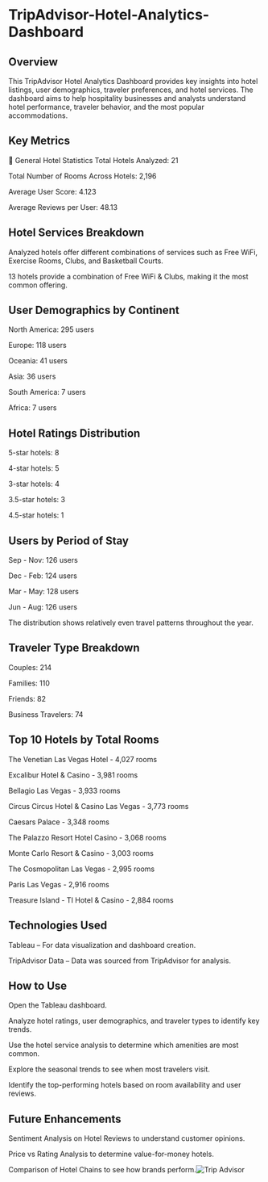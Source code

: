# TripAdvisor-Hotel-Analytics-Dashboard
## Overview
This TripAdvisor Hotel Analytics Dashboard provides key insights into hotel listings, user demographics, traveler preferences, and hotel services. The dashboard aims to help hospitality businesses and analysts understand hotel performance, traveler behavior, and the most popular accommodations.

## Key Metrics
🔹 General Hotel Statistics
Total Hotels Analyzed: 21

Total Number of Rooms Across Hotels: 2,196

Average User Score: 4.123

Average Reviews per User: 48.13

## Hotel Services Breakdown
Analyzed hotels offer different combinations of services such as Free WiFi, Exercise Rooms, Clubs, and Basketball Courts.

13 hotels provide a combination of Free WiFi & Clubs, making it the most common offering.

## User Demographics by Continent
North America: 295 users

Europe: 118 users

Oceania: 41 users

Asia: 36 users

South America: 7 users

Africa: 7 users

## Hotel Ratings Distribution
5-star hotels: 8

4-star hotels: 5

3-star hotels: 4

3.5-star hotels: 3

4.5-star hotels: 1

## Users by Period of Stay
Sep - Nov: 126 users

Dec - Feb: 124 users

Mar - May: 128 users

Jun - Aug: 126 users

The distribution shows relatively even travel patterns throughout the year.

## Traveler Type Breakdown
Couples: 214

Families: 110

Friends: 82

Business Travelers: 74

## Top 10 Hotels by Total Rooms
The Venetian Las Vegas Hotel - 4,027 rooms

Excalibur Hotel & Casino - 3,981 rooms

Bellagio Las Vegas - 3,933 rooms

Circus Circus Hotel & Casino Las Vegas - 3,773 rooms

Caesars Palace - 3,348 rooms

The Palazzo Resort Hotel Casino - 3,068 rooms

Monte Carlo Resort & Casino - 3,003 rooms

The Cosmopolitan Las Vegas - 2,995 rooms

Paris Las Vegas - 2,916 rooms

Treasure Island - TI Hotel & Casino - 2,884 rooms

## Technologies Used
Tableau – For data visualization and dashboard creation.

TripAdvisor Data – Data was sourced from TripAdvisor for analysis.

## How to Use
Open the Tableau dashboard.

Analyze hotel ratings, user demographics, and traveler types to identify key trends.

Use the hotel service analysis to determine which amenities are most common.

Explore the seasonal trends to see when most travelers visit.

Identify the top-performing hotels based on room availability and user reviews.

## Future Enhancements
Sentiment Analysis on Hotel Reviews to understand customer opinions.

Price vs Rating Analysis to determine value-for-money hotels.

Comparison of Hotel Chains to see how brands perform.![Trip Advisor](https://github.com/user-attachments/assets/a718ee3b-1570-4553-9f2a-f743cc05905b)

